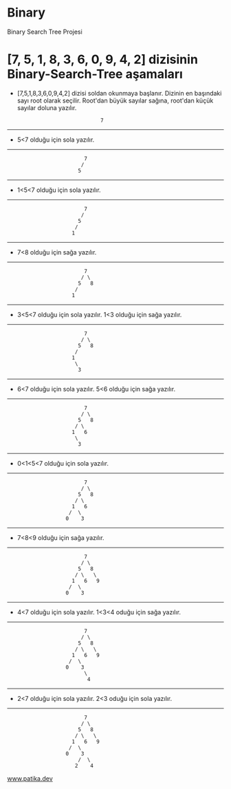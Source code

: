 # Binary
Binary Search Tree Projesi


# [7, 5, 1, 8, 3, 6, 0, 9, 4, 2] dizisinin Binary-Search-Tree aşamaları

* [7,5,1,8,3,6,0,9,4,2] dizisi soldan okunmaya başlanır. Dizinin en başındaki sayı root olarak seçilir. Root'dan büyük sayılar sağına, root'dan küçük sayılar doluna yazılır.
                                 
                                 7
----------------------------------------------------------------
 * 5<7 olduğu için sola yazılır.
----------------------------------------------------------------
                             7
                            /
                           5  
----------------------------------------------------------------
 * 1<5<7 olduğu için sola yazılır.
----------------------------------------------------------------
                             7
                            /    
                           5
                          / 
                         1
----------------------------------------------------------------
 * 7<8 olduğu için sağa yazılır.
----------------------------------------------------------------
                             7
                            / \
                           5   8
                          / 
                         1
----------------------------------------------------------------
 * 3<5<7 olduğu için sola yazılır. 1<3 olduğu için sağa yazılır.
----------------------------------------------------------------
                             7
                            / \
                           5   8
                          /   
                         1   
                          \
                           3
----------------------------------------------------------------
 * 6<7 olduğu için sola yazılır. 5<6 olduğu için sağa yazılır.
----------------------------------------------------------------
                             7
                            / \
                           5   8
                          / \ 
                         1   6
                          \
                           3
----------------------------------------------------------------
 * 0<1<5<7 olduğu için sola yazılır.
----------------------------------------------------------------
                             7
                            / \
                           5   8
                          / \ 
                         1   6
                        /  \
                       0    3
----------------------------------------------------------------
 * 7<8<9 olduğu için sağa yazılır.
----------------------------------------------------------------
                             7
                            / \
                           5   8
                          / \   \
                         1   6   9
                        /  \
                       0    3
----------------------------------------------------------------
 * 4<7 olduğu için sola yazılır. 1<3<4 oduğu için sağa yazılır.
----------------------------------------------------------------
                             7
                            / \
                           5   8
                          / \   \
                         1   6   9
                        /  \
                       0    3
                             \
                              4
----------------------------------------------------------------
 * 2<7 olduğu için sola yazılır. 2<3 oduğu için sola yazılır.
----------------------------------------------------------------
                             7
                            / \
                           5   8
                          / \   \
                         1   6   9
                        /  \
                       0    3
                           /  \
                          2    4

www.patika.dev